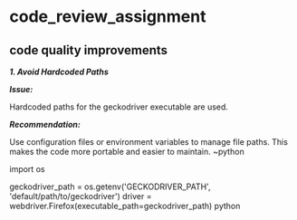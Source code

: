 # code_review_assignment

## code quality improvements

***1. Avoid Hardcoded Paths***

***Issue:***

Hardcoded paths for the geckodriver executable are used.

***Recommendation:***

Use configuration files or environment variables to manage file paths. This makes the code more portable and easier to maintain.
~python

import os

geckodriver_path = os.getenv('GECKODRIVER_PATH', 'default/path/to/geckodriver')
driver = webdriver.Firefox(executable_path=geckodriver_path)
python
